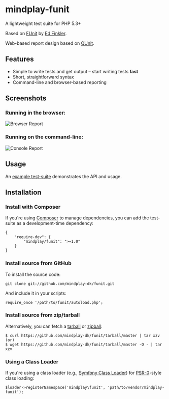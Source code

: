 # mindplay-funit

A lightweight test suite for PHP 5.3+

Based on [FUnit](https://github.com/funkatron/FUnit) by [Ed Finkler](https://github.com/funkatron/).

Web-based report design based on [QUnit](http://qunitjs.com/).

## Features

* Simple to write tests and get output – start writing tests **fast**
* Short, straightforward syntax
* Command-line and browser-based reporting

## Screenshots

### Running in the browser:

![Browser Report](http://i.imgur.com/L6qZWh5.png)

### Running on the command-line:

![Console Report](http://i.imgur.com/dulsIKb.png)

## Usage

An [example test-suite](https://github.com/mindplay-dk/funit/blob/non-static/example.php)
demonstrates the API and usage.

## Installation

### Install with Composer

If you're using [Composer](https://github.com/composer/composer) to manage dependencies,
you can add the test-suite as a development-time dependency:

    {
        "require-dev": {
            "mindplay/funit": ">=1.0"
        }
    }

### Install source from GitHub

To install the source code:

    git clone git://github.com/mindplay-dk/funit.git

And include it in your scripts:

    require_once '/path/to/funit/autoload.php';

### Install source from zip/tarball

Alternatively, you can fetch a [tarball](https://github.com/mindplay/funit/tarball/master) or [zipball](https://github.com/mindplay/funit/zipball/master):

    $ curl https://github.com/mindplay-dk/funit/tarball/master | tar xzv
    (or)
    $ wget https://github.com/mindplay-dk/funit/tarball/master -O - | tar xzv

### Using a Class Loader

If you're using a class loader (e.g., [Symfony Class Loader](https://github.com/symfony/ClassLoader)) for [PSR-0](https://github.com/php-fig/fig-standards/blob/master/accepted/PSR-0.md)-style class loading:

    $loader->registerNamespace('mindplay\funit', 'path/to/vendor/mindplay-funit');
